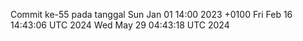 Commit ke-55 pada tanggal Sun Jan 01 14:00 2023 +0100
Fri Feb 16 14:43:06 UTC 2024
Wed May 29 04:43:18 UTC 2024

